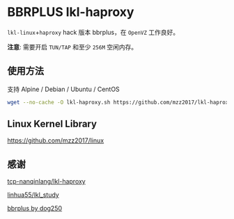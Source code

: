 # BBRPLUS lkl-haproxy

`lkl-linux`+`haproxy` hack 版本 bbrplus，在 `OpenVZ` 工作良好。

**注意**: 需要开启 `TUN/TAP` 和至少 `256M` 空闲内存。

## 使用方法

支持 Alpine / Debian / Ubuntu / CentOS

```bash
wget --no-cache -O lkl-haproxy.sh https://github.com/mzz2017/lkl-haproxy/raw/master/lkl-haproxy.sh && bash lkl-haproxy.sh
```

## Linux Kernel Library

https://github.com/mzz2017/linux

## 感谢

[tcp-nanqinlang/lkl-haproxy](https://github.com/tcp-nanqinlang/lkl-haproxy)

[linhua55/lkl_study](https://github.com/linhua55/lkl_study)

[bbrplus by dog250](https://blog.csdn.net/dog250/article/details/80629551)